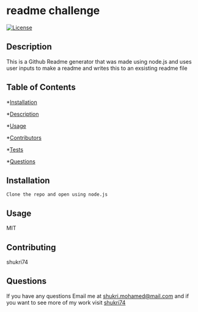 # readme challenge
  
  [![License](https://img.shields.io/badge/License-MIT-yellow.svg)](https://opensource.org/licenses/MIT)


  
  ## Description
  
   This is a Github Readme generator that was made using node.js and uses user inputs to make a readme and writes this to an exsisting readme file
  
  ## Table of Contents
  
  *[Installation](#Installation)

  *[Description](#Description)

  *[Usage](#Usage)

  *[Contributors](#Contributors)

  *[Tests](#Tests)

  *[Questions](#Questions')

  ## Installation
  
    Clone the repo and open using node.js
  
  ## Usage
  
  
  
  MIT
  
  ## Contributing
  
  shukri74
  
  ## Questions
  
  If you have any questions Email me at shukri.mohamed@mail.com and if you want to see more of my work visit [shukri74](https://github.com/shukri74)
  